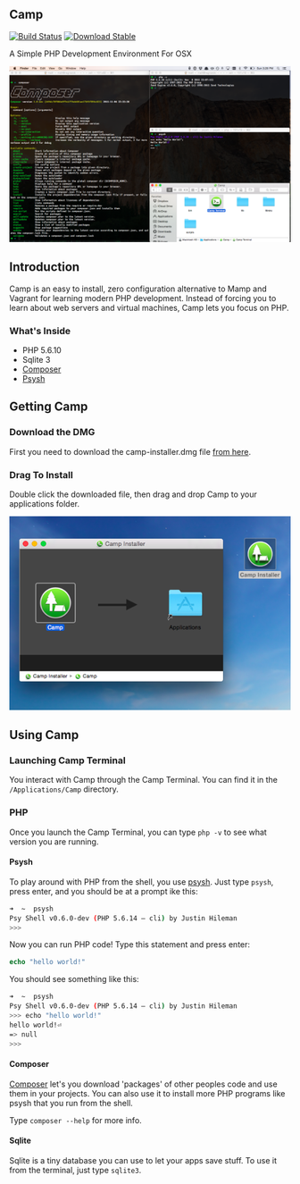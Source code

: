## Camp

[![Build Status](https://travis-ci.org/matthew-james/camp.svg?branch=master)](https://travis-ci.org/matthew-james/camp)
[![Download Stable](https://img.shields.io/badge/download-0.1-green.svg)](https://github.com/matthew-james/camp/releases/tag/0.1)


A Simple PHP Development Environment For OSX

![camp terminal screenshot](docs/assets/camp-terminal.png?raw=true)

## Introduction

Camp is an easy to install, zero configuration alternative to Mamp and Vagrant for learning modern PHP development.  Instead of forcing you to learn about web servers and virtual machines, Camp lets you focus on PHP.

### What's Inside

- PHP 5.6.10
- Sqlite 3
- [Composer](https://getcomposer.org/)
- [Psysh](http://psysh.org/)

## Getting Camp

### Download the DMG

First you need to download the camp-installer.dmg file [from here](https://github.com/matthew-james/camp/releases/latest).

### Drag To Install

Double click the downloaded file, then drag and drop Camp to your applications folder.

![camp installer screenshot](docs/assets/camp-installer.png?raw=true)

## Using Camp

### Launching Camp Terminal

You interact with Camp through the Camp Terminal.  You can find it in the `/Applications/Camp` directory.

### PHP

Once you launch the Camp Terminal, you can type `php -v` to see what version you are running.

#### Psysh

To play around with PHP from the shell, you use [psysh](http://psysh.org/).  Just type `psysh`, press enter, and you should be at a prompt ike this:

```bash
➜  ~  psysh
Psy Shell v0.6.0-dev (PHP 5.6.14 — cli) by Justin Hileman
>>> 
```

Now you can run PHP code!  Type this statement and press enter:

```php
echo "hello world!"
```

You should see something like this:

```bash
➜  ~  psysh
Psy Shell v0.6.0-dev (PHP 5.6.14 — cli) by Justin Hileman
>>> echo "hello world!"
hello world!⏎
=> null
>>> 
```

#### Composer

[Composer](https://getcomposer.org/) let's you download 'packages' of other peoples code and use them in your projects.  You can also use it to install more PHP programs like psysh that you run from the shell.

Type `composer --help` for more info.

#### Sqlite

Sqlite is a tiny database you can use to let your apps save stuff.  To use it from the terminal, just type `sqlite3`.

